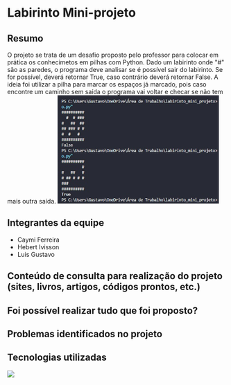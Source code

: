 # Labirinto Mini-projeto
## Resumo
O projeto se trata de um desafio proposto pelo professor para colocar em prática os conhecimetos em pilhas com Python.
Dado um labirinto onde "#" são as paredes, o programa deve analisar se é possível sair do labirinto. Se for possível, deverá retornar True, caso contrário deverá retornar False. A ideia foi utilizar a pilha para marcar os espaços já marcado, pois caso encontre um caminho sem saída o programa vai voltar e checar se não tem mais outra saída.
<img height="250" width="auto" src="assets/print-lab.jpeg">

## Integrantes da equipe
- Caymi Ferreira
- Hebert Ivisson
- Luis Gustavo

## Conteúdo de consulta para realização do projeto (sites, livros, artigos, códigos prontos, etc.)

## Foi possível realizar tudo que foi proposto?

## Problemas identificados no projeto

## Tecnologias utilizadas
<img height="80" width="auto" src="https://upload.wikimedia.org/wikipedia/commons/thumb/c/c3/Python-logo-notext.svg/1200px-Python-logo-notext.svg.png">
